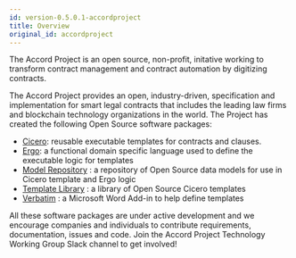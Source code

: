 ```yaml
---
id: version-0.5.0.1-accordproject
title: Overview
original_id: accordproject
---
```


The Accord Project is an open source, non-profit, initative working to transform contract management and contract automation by digitizing contracts. 

The Accord Project provides an open, industry-driven, specification and implementation for smart legal contracts that includes the leading law firms and blockchain technology organizations in the world. The Project has created the following Open Source software packages:
- [Cicero](cicero.md): reusable executable templates for contracts and clauses. 
- [Ergo](ergo.md): a functional domain specific language used to define the executable logic for templates
- [Model Repository](model-repository.md) : a repository of Open Source data models for use in Cicero template and Ergo logic
- [Template Library](template-library.md) : a library of Open Source Cicero templates
- [Verbatim](verbatim.md) : a Microsoft Word Add-in to help define templates

All these software packages are under active development and we encourage companies and individuals to contribute requirements, documentation, issues and code. Join the Accord Project Technology Working Group Slack channel to get involved!

